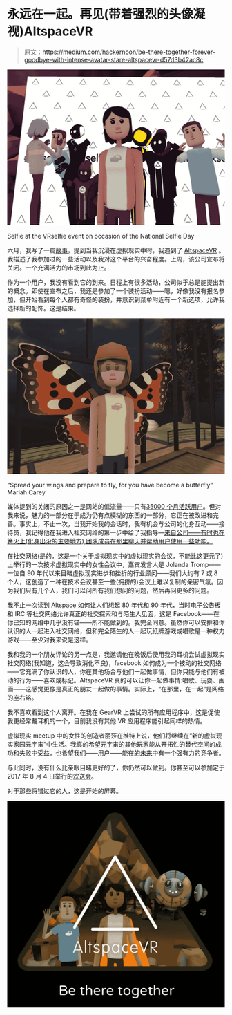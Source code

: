 # 永远在一起。再见(带着强烈的头像凝视)AltspaceVR

> 原文：<https://medium.com/hackernoon/be-there-together-forever-goodbye-with-intense-avatar-stare-altspacevr-d57d3b42ac8c>

![](img/d7cdb7d2ac531e34b9dbdf6a7332242d.png)

Selfie at the VRselfie event on occasion of the National Selfie Day

六月，我写了一篇[故事](/hackeriosity/head-set-go-getting-my-feet-wet-diving-head-first-and-doing-a-vr-hackathon-9c99c85a8871)，提到当我沉浸在虚拟现实中时，我遇到了 [AltspaceVR](https://altvr.com/) 。我描述了我参加过的一些活动以及我对这个平台的兴奋程度。上周，该公司宣布将关闭。一个充满活力的市场到此为止。

作为一个用户，我没有看到它的到来。日程上有很多活动，公司似乎总是能提出新的概念。即使在宣布之后，我还是参加了一个装扮活动——嗯，好像我没有报名参加，但开始看到每个人都有奇怪的装扮，并意识到菜单附近有一个新选项，允许我选择新的配饰。这是结果。

![](img/feb176cabab9c74b4a34a19bc7190a4b.png)

“Spread your wings and prepare to fly, for you have become a butterfly“ Mariah Carey

媒体提到的关闭的原因之一是网站的低流量——只有[35000 个月活跃用户](https://www.theverge.com/2017/7/28/16055222/altspacevr-virtual-reality-social-network-shutdown-funding)。但对我来说，魅力的一部分在于成为仍有点模糊的东西的一部分，它正在被改进和完善。事实上，不止一次，当我开始我的会话时，我有机会与公司的化身互动——接待员，我记得他在我进入社交网络的第一步中给了我指导—[来自公司——有时也在篝火上(化身出没的主要地方),团队成员在那里聊天并帮助用户使用一些功能。](https://hackernoon.com/tagged/network)

在社交网络(是的，这是一个关于虚拟现实中的虚拟现实的会议，不能比这更元了)上举行的一次技术虚拟现实中的女性会议中，嘉宾发言人是 Jolanda Tromp——一位自 90 年代以来目睹虚拟现实进步和挫折的行业顾问——我们大约有 7 或 8 个人，这创造了一种在技术会议甚至一些(拥挤的)会议上难以复制的亲密气氛。因为我们只有几个人，我们可以问所有我们想问的问题，然后再问更多的问题。

我不止一次读到 Altspace 如何让人们想起 80 年代和 90 年代，当时电子公告板和 IRC 等社交网络允许真正的社交探索和与陌生人见面，这是 Facebook——在你已知的网络中几乎没有锚——所不能做到的。我完全同意。虽然你可以安排和你认识的人一起进入社交网络，但和完全陌生的人一起玩纸牌游戏或唱歌是一种权力游戏——至少对我来说是这样。

我和我的一个朋友评论的另一点是，我邀请他在晚饭后使用我的耳机尝试虚拟现实社交网络(我知道，这会导致消化不良)，facebook 如何成为一个被动的社交网络——它充满了你认识的人，你在其他场合与他们一起做事情，但你只能与他们有被动的行为——喜欢或标记。AltspaceVR 真的可以让你一起做事情:唱歌、玩耍、画画——这感觉更像是真正的朋友一起做的事情。实际上，“在那里，在一起”是网络的座右铭。

我不喜欢看到这个人离开。在我在 GearVR 上尝试的所有应用程序中，这是促使我更经常戴耳机的一个，目前我没有其他 VR 应用程序能引起同样的热情。

虚拟现实 meetup 中的女性的创造者丽莎在推特上说，他们将继续在“新的虚拟现实家园元宇宙”中生活。我真的希望元宇宙的其他玩家能从开拓性的替代空间的成功和失败中受益，也希望我们——用户——能在[的未来](https://hackernoon.com/tagged/future)中有一个强有力的竞争者。

与此同时，没有什么比亲眼目睹更好的了，你仍然可以做到。你甚至可以参加定于 2017 年 8 月 4 日举行的[欢送会](https://account.altvr.com/events/732036242551603340)。

对于那些将错过它的人，这是开始的屏幕。

![](img/345e41fc672514aaac6d254e9a2cfe68.png)